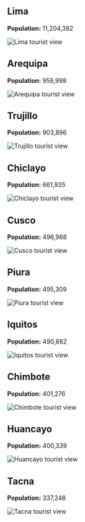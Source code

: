 ## Lima
**Population:** 11,204,382

![Lima tourist view](./resources/Lima_view.jpg)
## Arequipa
**Population:** 958,998

![Arequipa tourist view](./resources/Arequipa_view.jpg)
## Trujillo
**Population:** 903,896

![Trujillo tourist view](./resources/Trujillo_view.jpg)
## Chiclayo
**Population:** 661,935

![Chiclayo tourist view](./resources/Chiclayo_view.jpg)
## Cusco
**Population:** 496,968

![Cusco tourist view](./resources/Cusco_view.jpg)
## Piura
**Population:** 495,309

![Piura tourist view](./resources/Piura_view.jpg)
## Iquitos
**Population:** 490,882

![Iquitos tourist view](./resources/Iquitos_view.jpg)
## Chimbote
**Population:** 401,276

![Chimbote tourist view](./resources/Chimbote_view.jpg)
## Huancayo
**Population:** 400,339

![Huancayo tourist view](./resources/Huancayo_view.jpg)
## Tacna
**Population:** 337,248

![Tacna tourist view](./resources/Tacna_view.jpg)

